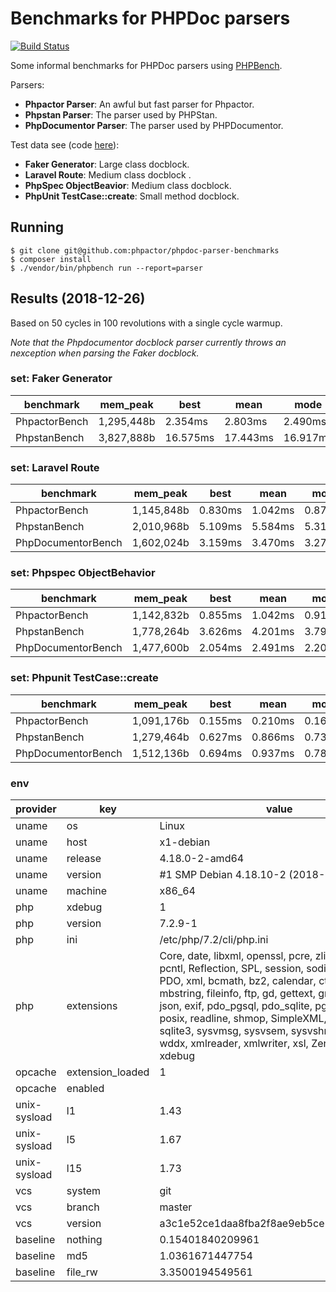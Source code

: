 Benchmarks for PHPDoc parsers
=============================

[![Build Status](https://travis-ci.org/phpactor/phpdoc-parser-benchmarks.svg?branch=master)](https://travis-ci.org/phpactor/phpdoc-parser-benchmarks)

Some informal benchmarks for PHPDoc parsers using
[PHPBench](https://github.com/phpbench/phpbench).

Parsers:

- **Phpactor Parser**: An awful but fast parser for Phpactor.
- **Phpstan Parser**: The parser used by PHPStan.
- **PhpDocumentor Parser**: The parser used by PHPDocumentor.

Test data see (code
[here](https://github.com/phpactor/phpdoc-parser-benchmarks/blob/master/lib/DocblockProvider.php)):

- **Faker Generator**: Large class docblock.
- **Laravel Route**: Medium class docblock .
- **PhpSpec ObjectBeavior**: Medium class docblock.
- **PhpUnit TestCase::create**: Small method docblock.

Running
-------

```
$ git clone git@github.com:phpactor/phpdoc-parser-benchmarks
$ composer install
$ ./vendor/bin/phpbench run --report=parser
```

Results (2018-12-26)
--------------------

Based on 50 cycles in 100 revolutions with a single cycle warmup.

*Note that the Phpdocumentor docblock parser currently throws an nexception when
parsing the Faker docblock.*

### set: Faker Generator

benchmark | mem_peak | best | mean | mode | worst | rstdev | diff
 --- | --- | --- | --- | --- | --- | --- | --- 
PhpactorBench | 1,295,448b | 2.354ms | 2.803ms | 2.490ms | 3.904ms | 18.04% | 1.00x
PhpstanBench | 3,827,888b | 16.575ms | 17.443ms | 16.917ms | 23.565ms | 6.72% | 6.22x

### set: Laravel Route

benchmark | mem_peak | best | mean | mode | worst | rstdev | diff
 --- | --- | --- | --- | --- | --- | --- | --- 
PhpactorBench | 1,145,848b | 0.830ms | 1.042ms | 0.876ms | 1.450ms | 21.24% | 1.00x
PhpstanBench | 2,010,968b | 5.109ms | 5.584ms | 5.318ms | 8.002ms | 11.93% | 5.36x
PhpDocumentorBench | 1,602,024b | 3.159ms | 3.470ms | 3.279ms | 5.268ms | 15.54% | 3.33x

### set: Phpspec ObjectBehavior

benchmark | mem_peak | best | mean | mode | worst | rstdev | diff
 --- | --- | --- | --- | --- | --- | --- | --- 
PhpactorBench | 1,142,832b | 0.855ms | 1.042ms | 0.918ms | 1.552ms | 20.20% | 1.00x
PhpstanBench | 1,778,264b | 3.626ms | 4.201ms | 3.791ms | 6.632ms | 18.37% | 4.03x
PhpDocumentorBench | 1,477,600b | 2.054ms | 2.491ms | 2.203ms | 3.577ms | 19.74% | 2.39x

### set: Phpunit TestCase::create

benchmark | mem_peak | best | mean | mode | worst | rstdev | diff
 --- | --- | --- | --- | --- | --- | --- | --- 
PhpactorBench | 1,091,176b | 0.155ms | 0.210ms | 0.168ms | 0.310ms | 26.32% | 1.00x
PhpstanBench | 1,279,464b | 0.627ms | 0.866ms | 0.738ms | 1.154ms | 20.52% | 4.12x
PhpDocumentorBench | 1,512,136b | 0.694ms | 0.937ms | 0.782ms | 1.326ms | 22.96% | 4.46x

### env

provider | key | value
 --- | --- | --- 
uname | os | Linux
uname | host | x1-debian
uname | release | 4.18.0-2-amd64
uname | version | #1 SMP Debian 4.18.10-2 (2018-11-02)
uname | machine | x86_64
php | xdebug | 1
php | version | 7.2.9-1
php | ini | /etc/php/7.2/cli/php.ini
php | extensions | Core, date, libxml, openssl, pcre, zlib, filter, hash, pcntl, Reflection, SPL, session, sodium, standard, PDO, xml, bcmath, bz2, calendar, ctype, curl, dom, mbstring, fileinfo, ftp, gd, gettext, gmp, iconv, intl, json, exif, pdo_pgsql, pdo_sqlite, pgsql, Phar, posix, readline, shmop, SimpleXML, soap, sockets, sqlite3, sysvmsg, sysvsem, sysvshm, tokenizer, wddx, xmlreader, xmlwriter, xsl, Zend OPcache, xdebug
opcache | extension_loaded | 1
opcache | enabled | 
unix-sysload | l1 | 1.43
unix-sysload | l5 | 1.67
unix-sysload | l15 | 1.73
vcs | system | git
vcs | branch | master
vcs | version | a3c1e52ce1daa8fba2f8ae9eb5ce1c552339cbcd
baseline | nothing | 0.15401840209961
baseline | md5 | 1.0361671447754
baseline | file_rw | 3.3500194549561
